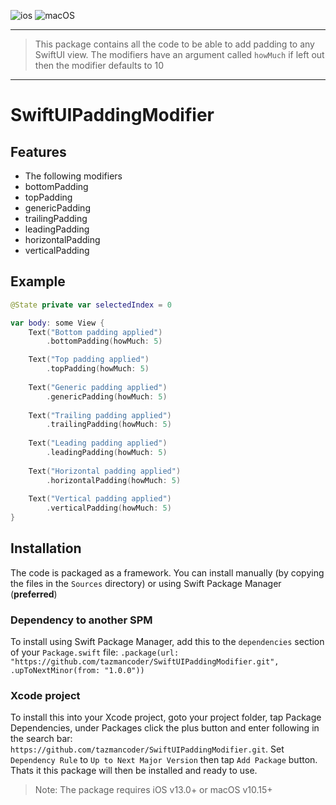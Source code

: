
![ios](https://img.shields.io/badge/iOS-13.0-blue) ![macOS](https://img.shields.io/badge/macOS-10.15-gold)

----

> This package contains all the code to be able to add padding to any
SwiftUI view. The modifiers have an argument called `howMuch` if left
out then the modifier defaults to 10

----

# SwiftUIPaddingModifier

## Features

-   The following modifiers
-   bottomPadding
-   topPadding
-   genericPadding
-   trailingPadding
-   leadingPadding
-   horizontalPadding
-   verticalPadding

## Example

```swift
@State private var selectedIndex = 0

var body: some View {
    Text("Bottom padding applied")
        .bottomPadding(howMuch: 5)

    Text("Top padding applied")
        .topPadding(howMuch: 5)
        
    Text("Generic padding applied")
        .genericPadding(howMuch: 5)
        
    Text("Trailing padding applied")
        .trailingPadding(howMuch: 5)
        
    Text("Leading padding applied")
        .leadingPadding(howMuch: 5)
        
    Text("Horizontal padding applied")
        .horizontalPadding(howMuch: 5)
        
    Text("Vertical padding applied")
        .verticalPadding(howMuch: 5)
}
```

## Installation

The code is packaged as a framework. You can install manually (by copying the files in the `Sources` directory) or using Swift Package Manager (**preferred**)

### Dependency to another SPM
To install using Swift Package Manager, add this to the `dependencies` section of your `Package.swift` file:
`.package(url: "https://github.com/tazmancoder/SwiftUIPaddingModifier.git", .upToNextMinor(from: "1.0.0"))`

### Xcode project
To install this into your Xcode project, goto your project folder, tap Package Dependencies, under Packages click the plus button and enter following in the search bar: `https://github.com/tazmancoder/SwiftUIPaddingModifier.git`. Set `Dependency Rule` to `Up to Next Major Version` then tap `Add Package` button. Thats it this package will then be installed and ready to use.

> Note: The package requires iOS v13.0+ or macOS v10.15+



